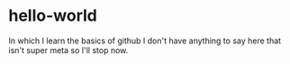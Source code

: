# hello-world
In which I learn the basics of github
I don't have anything to say here that isn't super meta so I'll stop now.
